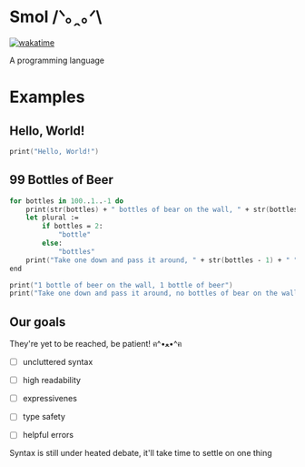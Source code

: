 # Smol /ᐠ｡ꞈ｡ᐟ\\
[![wakatime](https://wakatime.com/badge/github/HKGx/smol.svg)](https://wakatime.com/badge/github/HKGx/smol)

A programming language

# Examples
## Hello, World!
```fs
print("Hello, World!")
```
## 99 Bottles of Beer
```fs
for bottles in 100..1..-1 do 
    print(str(bottles) + " bottles of bear on the wall, " + str(bottles) + " bottles of beer")
    let plural := 
        if bottles = 2:
            "bottle"
        else:
            "bottles"
    print("Take one down and pass it around, " + str(bottles - 1) + " " + plural + " of bear on the wall")
end

print("1 bottle of beer on the wall, 1 bottle of beer")
print("Take one down and pass it around, no bottles of bear on the wall")
```

## Our goals
They're yet to be reached, be patient! ฅ^•ﻌ•^ฅ
- [ ] uncluttered syntax
- [ ] high readability
- [ ] expressivenes
- [ ] type safety
- [ ] helpful errors
  

Syntax is still under heated debate, it'll take time to settle on one thing


